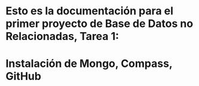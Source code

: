 # Esto es la documentación para el primer proyecto de Base de Datos no Relacionadas, Tarea 1:
# Instalación de Mongo, Compass, GitHub
